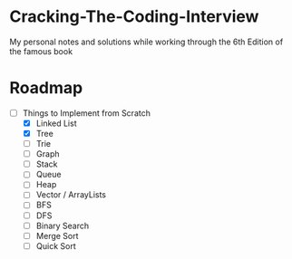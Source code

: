 # Cracking-The-Coding-Interview
My personal notes and solutions while working through the 6th Edition of the famous book

# Roadmap
* [ ] Things to Implement from Scratch
	* [x] Linked List
	* [x] Tree
	* [ ] Trie
	* [ ] Graph
	* [ ] Stack
	* [ ] Queue
	* [ ] Heap
	* [ ] Vector / ArrayLists
	* [ ] BFS
	* [ ] DFS
	* [ ] Binary Search
	* [ ] Merge Sort
	* [ ] Quick Sort